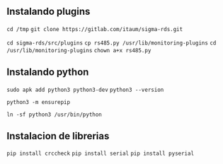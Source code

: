 ## Instalando plugins

`cd /tmp`
`git clone https://gitlab.com/itaum/sigma-rds.git`

`cd sigma-rds/src/plugins`
`cp rs485.py /usr/lib/monitoring-plugins`
`cd /usr/lib/monitoring-plugins`
`chown a+x rs485.py`


## Instalando python

`sudo apk add python3 python3-dev`
`python3 --version`

`python3 -m ensurepip`

`ln -sf python3 /usr/bin/python`


## Instalacion de librerias

`pip install crccheck`
`pip install serial`
`pip install pyserial`


